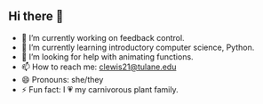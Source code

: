 ## Hi there 👋

- 🔭 I’m currently working on feedback control. 
- 🌱 I’m currently learning introductory computer science, Python. 
- 🤔 I’m looking for help with animating functions. 
- 📫 How to reach me: clewis21@tulane.edu
- 😄 Pronouns: she/they
- ⚡ Fun fact: I 💗 my carnivorous plant family. 
